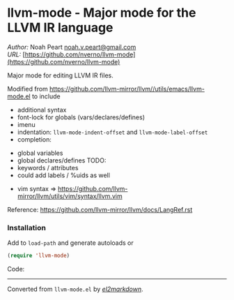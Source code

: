 # llvm-mode - Major mode for the LLVM IR language

*Author:* Noah Peart <noah.v.peart@gmail.com><br>
*URL:* [https://github.com/nverno/llvm-mode](https://github.com/nverno/llvm-mode)<br>

Major mode for editing LLVM IR files.

Modified from https://github.com/llvm-mirror/llvm//utils/emacs/llvm-mode.el
to include
- additional syntax
- font-lock for globals (vars/declares/defines)
- imenu
- indentation: `llvm-mode-indent-offset` and `llvm-mode-label-offset`
- completion:
 + global variables
 + global declares/defines
TODO:
 + keywords / attributes
 + could add labels / %uids as well

- vim syntax => https://github.com/llvm-mirror/llvm/utils/vim/syntax/llvm.vim

Reference:
https://github.com/llvm-mirror/llvm/docs/LangRef.rst

### Installation

 Add to `load-path` and generate autoloads or
```lisp
(require 'llvm-mode)
```

Code:


---
Converted from `llvm-mode.el` by [*el2markdown*](https://github.com/Lindydancer/el2markdown).
